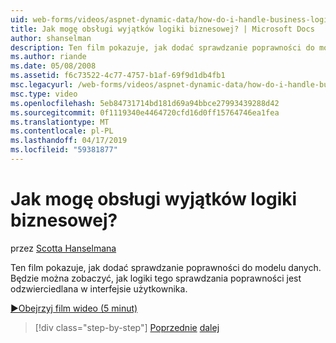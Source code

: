```yaml
---
uid: web-forms/videos/aspnet-dynamic-data/how-do-i-handle-business-logic-exceptions
title: Jak mogę obsługi wyjątków logiki biznesowej? | Microsoft Docs
author: shanselman
description: Ten film pokazuje, jak dodać sprawdzanie poprawności do modelu danych. Będzie można zobaczyć, jak logiki tego sprawdzania poprawności jest odzwierciedlana w interfejsie użytkownika.
ms.author: riande
ms.date: 05/08/2008
ms.assetid: f6c73522-4c77-4757-b1af-69f9d1db4fb1
msc.legacyurl: /web-forms/videos/aspnet-dynamic-data/how-do-i-handle-business-logic-exceptions
msc.type: video
ms.openlocfilehash: 5eb84731714bd181d69a94bbce27993439288d42
ms.sourcegitcommit: 0f1119340e4464720cfd16d0ff15764746ea1fea
ms.translationtype: MT
ms.contentlocale: pl-PL
ms.lasthandoff: 04/17/2019
ms.locfileid: "59381877"
---
```

# <a name="how-do-i-handle-business-logic-exceptions"></a>Jak mogę obsługi wyjątków logiki biznesowej?

przez [Scotta Hanselmana](https://github.com/shanselman)

Ten film pokazuje, jak dodać sprawdzanie poprawności do modelu danych. Będzie można zobaczyć, jak logiki tego sprawdzania poprawności jest odzwierciedlana w interfejsie użytkownika.

[&#9654;Obejrzyj film wideo (5 minut)](https://channel9.msdn.com/Blogs/ASP-NET-Site-Videos/how-do-i-handle-business-logic-exceptions)

> [!div class="step-by-step"]
> [Poprzednie](how-do-i-change-how-my-fields-render.md)
> [dalej](how-do-i-make-custom-pages.md)
